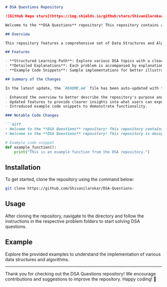```markdown
# DSA Questions Repository

![GitHub Repo stars](https://img.shields.io/github/stars/Shivanilarokar/DSA-Questions-) ![GitHub forks](https://img.shields.io/github/forks/Shivanilarokar/DSA-Questions-) ![GitHub issues](https://img.shields.io/github/issues/Shivanilarokar/DSA-Questions-)

Welcome to the **DSA Questions** repository! This repository contains a collection of Data Structures and Algorithms (DSA) problems designed to enhance your programming skills. It serves as an excellent resource for learning, practicing, and mastering the concepts of DSA. 🤖

## Overview

This repository features a comprehensive set of Data Structures and Algorithms (DSA) problems aimed at providing a structured learning path for developers. Each problem comes with solutions and detailed explanations to facilitate better understanding and learning.

## Features

- **Structured Learning Path**: Explore various DSA topics with a clear organization of questions and solutions.
- **Detailed Explanations**: Each problem is accompanied by explanations and solutions to enhance understanding.
- **Example Code Snippets**: Sample implementations for better illustration of concepts.

## Summary of the Changes

In the latest update, the `README.md` file has been auto-updated with the following changes:

- Enhanced the overview to better describe the repository's purpose and offerings.
- Updated features to provide clearer insights into what users can expect.
- Introduced example code snippets to demonstrate functionality.

### Notable Code Changes

```diff
- Welcome to the **DSA Questions** repository! This repository contains a collection of Data Structures and Algorithms (DSA) problems designed to enhance your programming skills.
+ Welcome to the **DSA Questions** repository! This repository is designed to help developers enhance their problem-solving skills by providing a structured set of DSA problems, solutions, and explanations. 🤖
```

```python
# Example code snippet
def example_function():
    print("This is an example function from the DSA repository.")
```

## Installation

To get started, clone the repository using the command below:

```bash
git clone https://github.com/Shivanilarokar/DSA-Questions-
```

## Usage

After cloning the repository, navigate to the directory and follow the instructions in the respective problem folders to start solving DSA questions.

## Example

Explore the provided examples to understand the implementation of various data structures and algorithms.

---

Thank you for checking out the DSA Questions repository! We encourage contributions and suggestions to improve the repository. Happy coding! 🚀
```